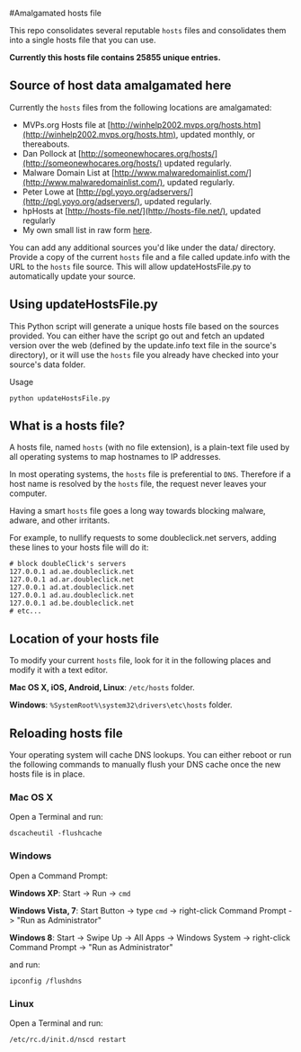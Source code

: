 #Amalgamated hosts file

This repo consolidates several reputable `hosts` files and consolidates them into a single hosts file that you can use.

**Currently this hosts file contains 25855 unique entries.**

## Source of host data amalgamated here

Currently the `hosts` files from the following locations are amalgamated:

* MVPs.org Hosts file at [http://winhelp2002.mvps.org/hosts.htm](http://winhelp2002.mvps.org/hosts.htm), updated monthly, or thereabouts.
* Dan Pollock at [http://someonewhocares.org/hosts/](http://someonewhocares.org/hosts/) updated regularly.
* Malware Domain List at [http://www.malwaredomainlist.com/](http://www.malwaredomainlist.com/), updated regularly.
* Peter Lowe at [http://pgl.yoyo.org/adservers/](http://pgl.yoyo.org/adservers/), updated regularly.
* hpHosts at [http://hosts-file.net/](http://hosts-file.net/), updated regularly
* My own small list in raw form [here](https://raw.github.com/StevenBlack/hosts/master/data/StevenBlack/hosts).

You can add any additional sources you'd like under the data/ directory. Provide a copy of the current `hosts` file and a file called
update.info with the URL to the `hosts` file source. This will allow updateHostsFile.py to automatically update your source.

## Using updateHostsFile.py

This Python script will generate a unique hosts file based on the sources provided. You can either have the script go out and fetch an updated version over the web (defined by the update.info text file in the source's directory), or it will use the `hosts` file you already have checked into your source's data folder.

Usage

    python updateHostsFile.py

## What is a hosts file?

A hosts file, named `hosts` (with no file extension), is a plain-text file used by all operating systems to map hostnames to IP addresses. 

In most operating systems, the `hosts` file is preferential to `DNS`.  Therefore if a host name is resolved by the `hosts` file, the request never leaves your computer.

Having a smart `hosts` file goes a long way towards blocking malware, adware, and other irritants.

For example, to nullify requests to some doubleclick.net servers, adding these lines to your hosts file will do it:

    # block doubleClick's servers
    127.0.0.1 ad.ae.doubleclick.net
    127.0.0.1 ad.ar.doubleclick.net
    127.0.0.1 ad.at.doubleclick.net
    127.0.0.1 ad.au.doubleclick.net
    127.0.0.1 ad.be.doubleclick.net
    # etc...



## Location of your hosts file
To modify your current `hosts` file, look for it in the following places and modify it with a text editor.

**Mac OS X, iOS, Android, Linux**: `/etc/hosts` folder.

**Windows**: `%SystemRoot%\system32\drivers\etc\hosts` folder.

## Reloading hosts file
Your operating system will cache DNS lookups. You can either reboot or run the following commands to manually flush your DNS cache once the new hosts file is in place.

### Mac OS X
Open a Terminal and run:

`dscacheutil -flushcache`

### Windows
Open a Command Prompt:

**Windows XP**: Start -> Run -> `cmd`

**Windows Vista, 7**: Start Button -> type `cmd` -> right-click Command Prompt -> "Run as Administrator"

**Windows 8**: Start -> Swipe Up -> All Apps -> Windows System -> right-click Command Prompt -> "Run as Administrator"

and run:

`ipconfig /flushdns`

### Linux
Open a Terminal and run:

`/etc/rc.d/init.d/nscd restart`
